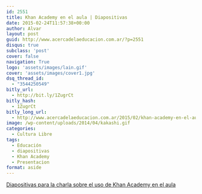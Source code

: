 ```yaml
---
id: 2551
title: Khan Academy en el aula | Diapositivas
date: 2015-02-24T11:57:38+00:00
author: Alvar
layout: post
guid: http://www.acercadelaeducacion.com.ar/?p=2551
disqus: true
subclass: 'post'
cover: false
navigation: True
logo: 'assets/images/lain.gif'
cover: 'assets/images/cover1.jpg'
dsq_thread_id:
  - "3544250549"
bitly_url:
  - http://bit.ly/1ZugrCt
bitly_hash:
  - 1ZugrCt
bitly_long_url:
  - http://www.acercadelaeducacion.com.ar/2015/02/khan-academy-en-el-aula-diapositivas/
image: /wp-content/uploads/2014/04/kakashi.gif
categories:
  - Cultura Libre
tags:
  - Educación
  - diapositivas
  - Khan Academy
  - Presentacion
format: aside
---
```

<a href="assets/presentaciones/charlaKhanAcademy/charlaKhanAcademy.html">Diapositivas para la charla sobre el uso de Khan Academy en el aula</a>
